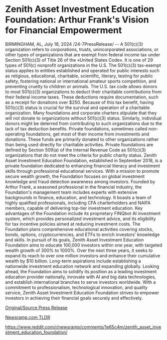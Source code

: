 # Zenith Asset Investment Education Foundation: Arthur Frank's Vision for Financial Empowerment

BIRMINGHAM, AL, July 18, 2024 /24-7PressRelease/ -- A 501(c)(3) organization refers to corporations, trusts, unincorporated associations, or other types of organizations that are exempt from federal income tax under Section 501(c)(3) of Title 26 of the «United States Code». It is one of 29 types of 501(c) nonprofit organizations in the U.S.  The 501(c)(3) tax-exempt status applies to entities established and operated for public interests such as religious, educational, charitable, scientific, literary, testing for public safety, fostering national or international amateur sports competition, and preventing cruelty to children or animals.  The U.S. tax code allows donors to most 501(c)(3) organizations to deduct their charitable contributions from their federal income taxes. These deductions require documentation, such as a receipt for donations over $250. Because of this tax benefit, having 501(c)(3) status is crucial for the survival and operation of a charitable organization.  Many foundations and corporate charters stipulate that they will not donate to organizations without 501(c)(3) status. Similarly, individual donors might be deterred from contributing to such organizations due to the lack of tax deduction benefits.  Private foundations, sometimes called non-operating foundations, get most of their income from investments and donations. These funds are primarily donated to other organizations rather than being used directly for charitable activities. Private foundations are defined by Section 509(a) of the Internal Revenue Code as 501(c)(3) organizations that do not meet the criteria for public charity status.  Zenith Asset Investment Education Foundation, established in September 2018, is a private foundation dedicated to enhancing financial literacy and investment skills through professional educational services. With a mission to promote secure wealth growth, the Foundation focuses on global investment knowledge and fraud detection awareness among investors.  Founded by Arthur Frank, a seasoned professional in the financial industry, the Foundation's management team includes experts with extensive backgrounds in finance, education, and technology. It boasts a team of highly qualified professionals, including CFA charterholders and NAIFA members, capable of delivering top-tier investment education.  Key advantages of the Foundation include its proprietary FINQbot AI investment system, which provides personalized investment advice, and its eligibility for tax incentive policies aimed at reducing investment costs. The Foundation plans comprehensive educational activities covering stocks, bonds, options, cryptocurrencies, and ETFs to enrich investors' knowledge and skills.  In pursuit of its goals, Zenith Asset Investment Education Foundation aims to educate 100,000 investors within one year, with targeted wealth growth of 300% to 1000%. Over the next three years, it seeks to expand its reach to over one million investors and enhance their cumulative wealth by $10 billion. Long-term aspirations include establishing a nationwide investment education network and expanding globally.  Looking ahead, the Foundation aims to solidify its position as a leading investment education provider nationally, innovate with AI and big data technologies, and establish international branches to serve investors worldwide. With a commitment to professionalism, technological innovation, and quality service, Zenith Asset Investment Education Foundation strives to empower investors in achieving their financial goals securely and effectively. 

[Original/Source Press Release](https://www.24-7pressrelease.com/press-release/512612/zenith-asset-investment-education-foundation-arthur-franks-vision-for-financial-empowerment)
                    

[Newsramp.com TLDR](None) 

https://www.reddit.com/r/newsramp/comments/1e65c4m/zenith_asset_investment_education_foundation/